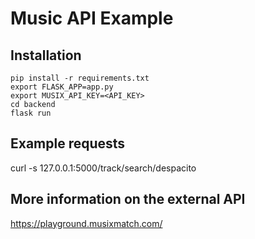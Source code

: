 # Music API Example

## Installation

```
pip install -r requirements.txt
export FLASK_APP=app.py
export MUSIX_API_KEY=<API_KEY>
cd backend
flask run
```

## Example requests
curl -s 127.0.0.1:5000/track/search/despacito

## More information on the external API

https://playground.musixmatch.com/